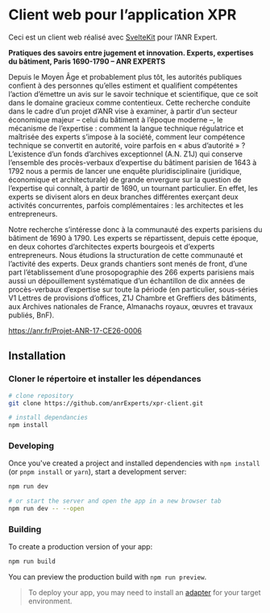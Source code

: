 # Client web pour l’application XPR

Ceci est un client web réalisé avec [SvelteKit](https://kit.svelte.dev) pour l’ANR Expert. 

**Pratiques des savoirs entre jugement et innovation. Experts, expertises du bâtiment, Paris 1690-1790 – ANR EXPERTS**

Depuis le Moyen Âge et probablement plus tôt, les autorités publiques confient à des personnes qu’elles estiment et qualifient compétentes l’action d’émettre un avis sur le savoir technique et scientifique, que ce soit dans le domaine gracieux comme contentieux. Cette recherche conduite dans le cadre d’un projet d’ANR vise à examiner, à partir d’un secteur économique majeur – celui du bâtiment à l’époque moderne –, le mécanisme de l’expertise : comment la langue technique régulatrice et maîtrisée des experts s’impose à la société, comment leur compétence technique se convertit en autorité, voire parfois en « abus d’autorité » ? L’existence d’un fonds d’archives exceptionnel (A.N. Z1J) qui conserve l’ensemble des procès-verbaux d’expertise du bâtiment parisien de 1643 à 1792 nous a permis de lancer une enquête pluridisciplinaire (juridique, économique et architecturale) de grande envergure sur la question de l’expertise qui connaît, à partir de 1690, un tournant particulier. En effet, les experts se divisent alors en deux branches différentes exerçant deux activités concurrentes, parfois complémentaires : les architectes et les entrepreneurs.

Notre recherche s’intéresse donc à la communauté des experts parisiens du bâtiment de 1690 à 1790. Les experts se répartissent, depuis cette époque, en deux cohortes d’architectes experts bourgeois et d’experts entrepreneurs. Nous étudions la structuration de cette communauté et l’activité des experts. Deux grands chantiers sont menés de front, d’une part l’établissement d’une prosopographie des 266 experts parisiens mais aussi un dépouillement systématique d’un échantillon de dix années de procès-verbaux d’expertise sur toute la période (en particulier, sous-séries V1 Lettres de provisions d’offices, Z1J Chambre et Greffiers des bâtiments, aux Archives nationales de France, Almanachs royaux, œuvres et travaux publiés, BnF).

https://anr.fr/Projet-ANR-17-CE26-0006

## Installation

### Cloner le répertoire et installer les dépendances

```bash
# clone repository
git clone https://github.com/anrExperts/xpr-client.git

# install dependancies
npm install
```

### Developing

Once you've created a project and installed dependencies with `npm install` (or `pnpm install` or `yarn`), start a development server:

```bash
npm run dev

# or start the server and open the app in a new browser tab
npm run dev -- --open
```

### Building

To create a production version of your app:

```bash
npm run build
```

You can preview the production build with `npm run preview`.

> To deploy your app, you may need to install an [adapter](https://kit.svelte.dev/docs/adapters) for your target environment.
